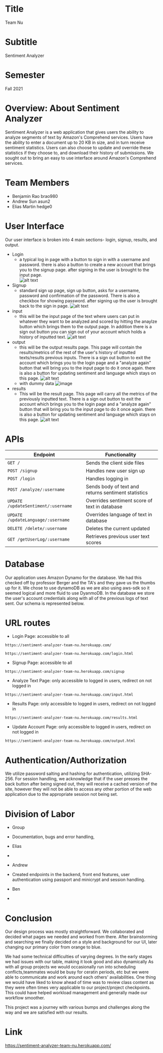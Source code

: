 # Title
Team Nu

# Subtitle
Sentiment Analyzer

# Semester 
Fall 2021

# Overview: About Sentiment Analyzer
Sentiment Analyzer is a web application that gives users the ability to analyze segments of text by Amazon's Comprehend services. Users have the ability to enter a document up to 20 KB in size, and in turn receive sentiment statistics. Users can also choose to update and override these statistics if they choose to, and download their history of submissions. We sought out to bring an easy to use interface around Amazon's Comprehend services.

# Team Members
* Benjamin Rao brao980
* Andrew Sun asun2
* Elias Martin hedge0 

# User Interface
Our user interface is broken into 4 main sections- login, signup, results, and output.
* Login
    * a typical log in page with a button to sign in with a username and password. there is also a button to create a new account that brings you to the signup page. after signing in the user is brought to the input page.  
![alt text](https://github.com/hedge0/cs326-final-nu/blob/main/docs/UI_images/login.png)
* Signup
    * standard sign up page, sign up button, asks for a username, password and confirmation of the password. There is also a checkbox for showing password. after signing up the user is brought back to the sign in page. 
 ![alt text](https://github.com/hedge0/cs326-final-nu/blob/main/docs/UI_images/signup.png)
* input 
    * this will be the input page of the text where users can put in whatever they want to be analyzed and scored by hitting the anaylze button which brings them to the output page. In addition there is a sign out button you can sign out of your account which holds a history of inputted text.
  ![alt text](https://github.com/hedge0/cs326-final-nu/blob/main/docs/UI_images/input.png)
* output 
    * this will be the output results page. This page will contain the results/metrics of the rest of the user's history of inputted texts/results previous inputs. There is a sign out button to exit the account which brings you to the login page and a "analyze again" button that will bring you to the input page to do it once again. there is also a button for updating sentiment and language which stays on this page.
    ![alt text](https://user-images.githubusercontent.com/28848384/140631722-429e2320-abf5-4cfd-b15b-9dd6d256bfba.png)
    * with dummy data
    ![image](https://user-images.githubusercontent.com/9648650/140632274-91af2ccb-4872-49be-b1a6-7904d0754c68.png)
* results
    * This will be the result page. This page will carry all the metrics of the previously inputted text.
    There is a sign out button to exit the account which brings you to the login page and a "analyze again" button that will bring you to the input page to do it once again. there is also a button for updating sentiment and language which stays on this page.
    ![alt text](https://user-images.githubusercontent.com/28848384/140631713-1270bcd1-ea36-4f19-98fd-f8c187190a61.png)

# APIs
| Endpoint | Functionality |
| --- | --- |
| ```GET /``` | Sends the client side files |
| ```POST /signup``` | Handles new user sign up |
| ```POST /login``` | Handles logging in |
| ```POST /analyze/:username``` | Sends body of text and returns sentiment statistics |
| ```UPDATE /updateSentiment/:username ``` | Overrides sentiment score of text in database|
| ```UPDATE /updateLanguage/:username ``` | Overrides language of text in database|
| ```DELETE /delete/:username``` | Deletes the current updated |
| ```GET /getUserLog/:username``` | Retrieves previous user text scores |


# Database
Our application uses Amazon Dynamo for the database. We had this checked off by professor Berger and the TA's and they gave us the thumbs up for it.
 We chose to use dynamoDB as we are also using aws-sdk so it seemed logical and more fluid to use DyanmoDB. In the database we store the user's account credentials along with all of the previous logs of text sent. Our schema is represented below. 

# URL routes
* Login Page: accessible to all

```https://sentiment-analyzer-team-nu.herokuapp.com/```

```https://sentiment-analyzer-team-nu.herokuapp.com/login.html``` 

* Signup Page: accessible to all
 
```https://sentiment-analyzer-team-nu.herokuapp.com/signup```

* Analyze Text Page: only accessible to logged in users, redirect on not logged in
 
```https://sentiment-analyzer-team-nu.herokuapp.com/input.html```

* Results Page: only accessible to logged in users, redirect on not logged in
 
```https://sentiment-analyzer-team-nu.herokuapp.com/results.html```

* Update Account Page: only accessible to logged in users, redirect on not logged in
 
```https://sentiment-analyzer-team-nu.herokuapp.com/output.html```

# Authentication/Authorization 
We utilize password salting and hashing for authentication, utilizing SHA-256. For session handling, we acknowledge that if the user presses the back button after being signed out, they will receive a cached version of the site, however they will not be able to access any other portion of the web application due to the appropriate session not being set.

# Division of Labor

* Group 
- Documentation, bugs and error handling, 

* Elias
- 

* Andrew 
- Created endpoints in the backend, front end features, user authentication using passport and minicrypt and session handling. 

* Ben
-

# Conclusion
Our design process was mostly straightforward. We collaborated and decided what pages we needed and worked from there. After brainstorming and searching we finally decided on a style and background for our UI, later changing our primary color from orange to blue. 

We had some technical difficulties of varying degrees. In the early stages we had issues with our table, making it look good and also dynamically 
As with all group projects we would occasionally run into scheduling conflicts,teammates would be busy for ceratin periods, etc but we were able to communicate and work around each others' availabilities. One thing we would have liked to know ahead of time was to review class content as they were often times very applicable to our project/project checkpoints. This could have helped workload management and generally made our workflow smoother. 

This project was a journey with various bumps and challenges along the way and we are satisfied with our results. 

# Link
https://sentiment-analyzer-team-nu.herokuapp.com/
